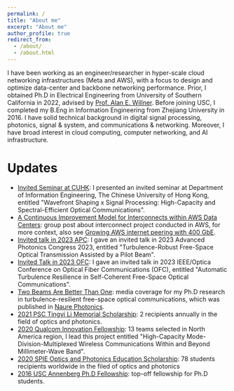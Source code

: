 ```yaml
---
permalink: /
title: "About me"
excerpt: "About me"
author_profile: true
redirect_from: 
  - /about/
  - /about.html
---
```


I have been working as an engineer/researcher in hyper-scale cloud networking infrastructures (Meta and AWS), with a focus to design and optimize data-center and backbone networking performance. Prior, I obtained Ph.D in Electrical Engineering from University of Southern California in 2022, advised by [Prof. Alan E. Willner](https://ee.usc.edu/~willner/). Before joining USC, I completed my B.Eng in Information Engineering from Zhejiang University in 2016. I have solid technical background in digital signal processing, photonics, signal & system, and communications & networking. Moreover, I have broad interest in cloud computing, computer networking, and AI infrastructure.

Updates
============================
* [Invited Seminar at CUHK](https://www.ie.cuhk.edu.hk/seminars/wavefront-shaping-x-signal-processinghigh-capacity-and-spectral-efficient-optical-communications/): I presented an invited seminar at Department of Information Engineering, The Chinese University of Hong Kong, entitled "Wavefront Shaping x Signal Processing: High-Capacity and Spectral-Efficient Optical Communications".
* [A Continuous Improvement Model for Interconnects within AWS Data Centers](https://aws.amazon.com/blogs/networking-and-content-delivery/a-continuous-improvement-model-for-interconnects-within-aws-data-centers/): group post about interconnect project conducted in AWS, for more context, also see [Growing AWS internet peering with 400 GbE](https://aws.amazon.com/blogs/networking-and-content-delivery/growing-aws-internet-peering-with-400-gbe/).
* [Invited talk in 2023 APC](https://opg.optica.org/abstract.cfm?uri=Networks-2023-NeM4B.3): I gave an invited talk in 2023 Advanced Photonics Congress 2023, entitled "Turbulence-Robust Free-Space Optical Transmission Assisted by a Pilot Beam".
* [Invited Talk in 2023 OFC](https://opg.optica.org/abstract.cfm?uri=OFC-2023-M1J.4): I gave an invited talk in 2023 IEEE/Optica Conference on Optical Fiber Communications (OFC), entitled "Automatic Turbulence Resilience in Self-Coherent Free-Space Optical Communications".
* [Two Beams Are Better Than One](https://viterbischool.usc.edu/news/2021/10/two-beams-are-better-than-one/): media coverage for my Ph.D research in turbulence-resilient free-space optical communications, which was published in [Naure Photonics](https://www.nature.com/articles/s41566-021-00877-w).
* [2021 PSC Tingyi Li Memorial Scholarship](https://psc-sc.org/tingye-li-memorial-scholarship-announcement-and-winners/): 2 recipients annually in the field of optics and photonics.
* [2020 Qualcom Innovation Fellowship](https://www.qualcomm.com/research/university-relations/innovation-fellowship): 13 teams selected in North America region, I lead this project entitled "High-Capacity Mode-Division-Multiplexed Wireless Communications Within and Beyond Millimeter-Wave Band".
* [2020 SPIE Optics and Photonics Education Scholarship](https://spie.org/Documents/Courses/Education_Outreach/Scholarships/2020/Runzhou-Zhang-PR20.pdf): 78 students recipients worldwide in the filed of optics and photonics
* [2016 USC Annenberg Ph.D Fellowship](https://graduateschool.usc.edu/fellowships/fellowships-for-phd-students/): top-off fellowship for Ph.D students.
